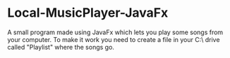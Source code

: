 # Local-MusicPlayer-JavaFx
A small program made using JavaFx which lets you play some songs from your computer.
To make it work you need to create a file in your C:\ drive called "Playlist" where the songs go.
